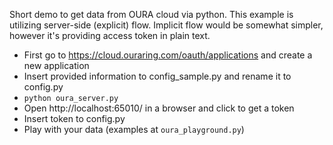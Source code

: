 Short demo to get data from OURA cloud via python.
This example is utilizing server-side (explicit) flow. Implicit flow would be somewhat simpler, however it's providing access token in plain text.

* First go to https://cloud.ouraring.com/oauth/applications and create a new application
* Insert provided information to config_sample.py and rename it to config.py
* `python oura_server.py`
* Open http://localhost:65010/ in a browser and click to get a token
* Insert token to config.py
* Play with your data (examples at `oura_playground.py`)
